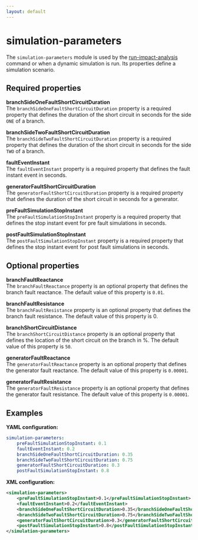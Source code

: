 ```yaml
---
layout: default
---
```


# simulation-parameters
The `simulation-parameters` module is used by the [run-impact-analysis]() command or when a dynamic simulation is run. Its properties define a simulation scenario.

## Required properties

**branchSideOneFaultShortCircuitDuration**  
The `branchSideOneFaultShortCircuitDuration` property is a required property that defines the duration of the short
circuit in seconds for the side `ONE` of a branch. 

**branchSideTwoFaultShortCircuitDuration**  
The `branchSideTwoFaultShortCircuitDuration` property is a required property that defines the duration of the short
circuit in seconds for the side `TWO` of a branch.

**faultEventInstant**  
The `faultEventInstant` property is a required property that defines the fault instant event in seconds.

**generatorFaultShortCircuitDuration**  
The `generatorFaultShortCircuitDuration` property is a required property that defines the duration of the short circuit in seconds for a generator.

**preFaultSimulationStopInstant**  
The `preFaultSimulationStopInstant` property is a required property that defines the stop instant event for pre fault
simulations in seconds.

**postFaultSimulationStopInstant**  
The `postFaultSimulationStopInstant` property is a required property that defines the stop instant event for post fault simulations in seconds.

## Optional properties

**branchFaultReactance**  
The `branchFaultReactance` property is an optional property that defines the branch fault reactance. The default
value of this property is `0.01`.

**branchFaultResistance**  
The `branchFaultResistance` property is an optional property that defines the branch fault resistance. The default
value of this property is 0.

**branchShortCircuitDistance**  
The `branchShortCircuitDistance` property is an optional property that defines the location of the short circuit on the branch in %. The
default value of this property is `50`.

**generatorFaultReactance**  
The `generatorFaultReactance` property is an optional property that defines the generator fault reactance. The default
value of this property is `0.00001`.

**generatorFaultResistance**  
The `generatorFaultResistance` property is an optional property that defines the generator fault resistance. The default value of this property is `0.00001`.

## Examples

**YAML configuration:**
```yaml
simulation-parameters:
    preFaultSimulationStopInstant: 0.1
    faultEventInstant: 0.2
    branchSideOneFaultShortCircuitDuration: 0.35
    branchSideTwoFaultShortCircuitDuration: 0.75
    generatorFaultShortCircuitDuration: 0.3
    postFaultSimulationStopInstant: 0.8
```

**XML configuration:**
```xml
<simulation-parameters>
    <preFaultSimulationStopInstant>0.1</preFaultSimulationStopInstant>
    <faultEventInstant>0.2</faultEventInstant>
    <branchSideOneFaultShortCircuitDuration>0.35</branchSideOneFaultShortCircuitDuration>
    <branchSideTwoFaultShortCircuitDuration>0.75</branchSideTwoFaultShortCircuitDuration>
    <generatorFaultShortCircuitDuration>0.3</generatorFaultShortCircuitDuration>
    <postFaultSimulationStopInstant>0.8</postFaultSimulationStopInstant>    
</simulation-parameters>
```
